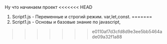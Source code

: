 Ну что начинаем проект
<<<<<<< HEAD
1) Script1.js - Переменные и строгий режим. var,let,const. 
=======
1) Script1.js - Основы и базовые знание по javascript,
>>>>>>> e0110af7d3cfd8d9e3ee5bb5464ade09a32f1a88
